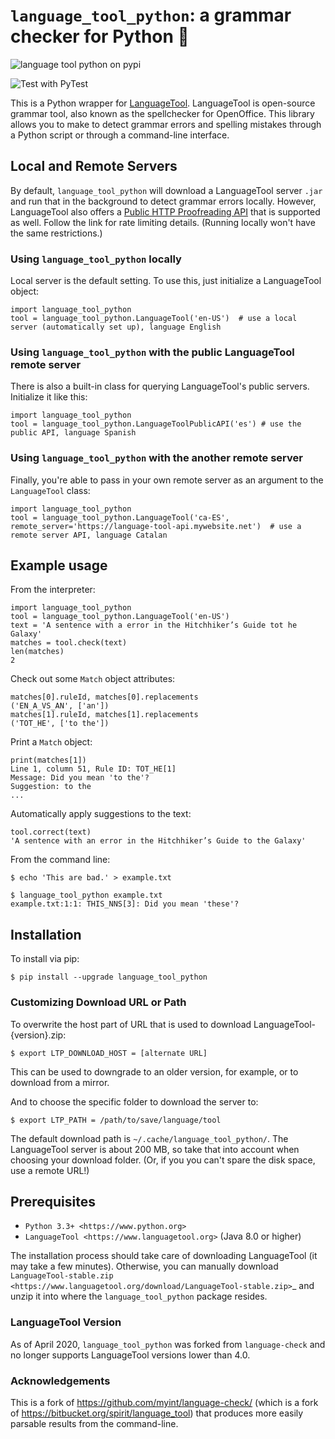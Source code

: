 # `language_tool_python`: a grammar checker for Python 📝

![language tool python on pypi](https://badge.fury.io/py/language-tool-python.svg)

![Test with PyTest](https://github.com/jxmorris12/language_tool_python/workflows/Test%20with%20PyTest/badge.svg)

This is a Python wrapper for [LanguageTool](languagetool.org). LanguageTool is open-source grammar tool, also known as the spellchecker for OpenOffice. This library allows you to make to detect grammar errors and spelling mistakes through a Python script or through a command-line interface.

## Local and Remote Servers

By default, `language_tool_python` will download a LanguageTool server `.jar` and run that in the background to detect grammar errors locally. However, LanguageTool also offers a [Public HTTP Proofreading API](http://wiki.languagetool.org/public-http-api) that is supported as well. Follow the link for rate limiting details. (Running locally won't have the same restrictions.)

### Using `language_tool_python` locally

Local server is the default setting. To use this, just initialize a LanguageTool object:

    import language_tool_python
    tool = language_tool_python.LanguageTool('en-US')  # use a local server (automatically set up), language English

### Using `language_tool_python` with the public LanguageTool remote server

There is also a built-in class for querying LanguageTool's public servers. Initialize it like this:

    import language_tool_python
    tool = language_tool_python.LanguageToolPublicAPI('es') # use the public API, language Spanish

### Using `language_tool_python` with the another remote server

Finally, you're able to pass in your own remote server as an argument to the `LanguageTool` class:

    import language_tool_python
    tool = language_tool_python.LanguageTool('ca-ES', remote_server='https://language-tool-api.mywebsite.net')  # use a remote server API, language Catalan



## Example usage

From the interpreter:

    import language_tool_python
    tool = language_tool_python.LanguageTool('en-US')
    text = 'A sentence with a error in the Hitchhiker’s Guide tot he Galaxy'
    matches = tool.check(text)
    len(matches)
    2

Check out some ``Match`` object attributes:

    matches[0].ruleId, matches[0].replacements
    ('EN_A_VS_AN', ['an'])
    matches[1].ruleId, matches[1].replacements
    ('TOT_HE', ['to the'])

Print a ``Match`` object:

    print(matches[1])
    Line 1, column 51, Rule ID: TOT_HE[1]
    Message: Did you mean 'to the'?
    Suggestion: to the
    ...

Automatically apply suggestions to the text:

    tool.correct(text)
    'A sentence with an error in the Hitchhiker’s Guide to the Galaxy'

From the command line:

    $ echo 'This are bad.' > example.txt

    $ language_tool_python example.txt
    example.txt:1:1: THIS_NNS[3]: Did you mean 'these'?


## Installation

To install via pip:

    $ pip install --upgrade language_tool_python

### Customizing Download URL or Path

To overwrite the host part of URL that is used to download LanguageTool-{version}.zip:

    $ export LTP_DOWNLOAD_HOST = [alternate URL]

This can be used to downgrade to an older version, for example, or to download from a mirror. 

And to choose the specific folder to download the server to:

    $ export LTP_PATH = /path/to/save/language/tool

The default download path is `~/.cache/language_tool_python/`. The LanguageTool server is about 200 MB, so take that into account when choosing your download folder. (Or, if you you can't spare the disk space, use a remote URL!)

## Prerequisites

- `Python 3.3+ <https://www.python.org>`
- `LanguageTool <https://www.languagetool.org>` (Java 8.0 or higher)


The installation process should take care of downloading LanguageTool (it may
take a few minutes). Otherwise, you can manually download
`LanguageTool-stable.zip
<https://www.languagetool.org/download/LanguageTool-stable.zip>`_ and unzip it
into where the ``language_tool_python`` package resides.

### LanguageTool Version

As of April 2020, `language_tool_python` was forked from `language-check` and no longer supports LanguageTool versions lower than 4.0.

### Acknowledgements 
This is a fork of https://github.com/myint/language-check/ (which is a fork of
https://bitbucket.org/spirit/language_tool) that produces more easily parsable
results from the command-line.
